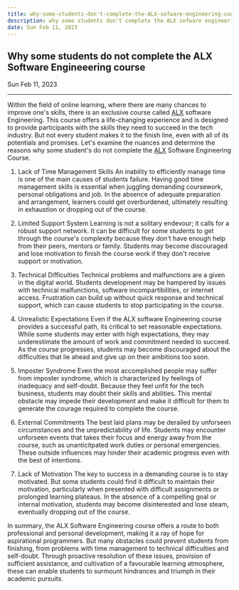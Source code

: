 ```yaml
---
title: why-some-students-don't-complete-the-ALX-sofware-engineering-course
description: why some students don't complete the ALX sofware engineering course
date: Sun Feb 11, 2023
---
```


## Why some students do not complete the ALX Software Engineeering course

<div><p> Sun Feb 11, 2023 </p></div>

<hr>

Within the field of online learning, where there are many chances to improve one's skills, there is an exclusive course called [ALX](www.alxafrica.com) software Engineering. This course offers a life-changing experience and is designed to provide participants with the skills they need to succeed in the tech industry. But not every student makes it to the finish line, even with all of its potentials and promises. Let's examine the nuances and determine the reasons why some student's do not complete the [ALX](www.alxafrica.com) Software Engineering Course.

1. Lack of Time Management Skills
An inability to efficiently manage time is one of the main causes of students failure. Having good time management skills is essential when juggling demanding coursework, personal obligations and job. In the absence of adequate preparation and arrangement, learners could get overburdened, ultimately resulting in exhaustion or dropping out of the course.

2. Limited Support System
Learning is not a solitary endevour; it calls for a robust support network. It can be difficult for some students to get through the course's complexity because they don't have enough help from their peers, mentors or family. Students may become discouraged and lose motivation to finish the course work if they don't receive support or motivation.

3. Technical Difficulties
Technical problems and malfunctions are a given in the digital world. Students development may be hampered by issues with technical malfunctions, software incompartibilities, or internet access. Frustration can build up without quick response and technical support, which can cause students to stop participating in the course.

4. Unrealistic Expectations
Even if the ALX software Engineering course provides a successful path, its critical to set reasonable expectations. While some students may enter with high expectations, they may underestimate the amount of work and commitment needed to succeed. As the course progresses, students may become discouraged about the difficulties that lie ahead and give up on their ambitions too soon.

5. Imposter Syndrome
Even the most accomplished people may suffer from imposter syndrome, which is characterized by feelings of inadequacy and self-doubt. Because they feel unfit for the tech business, students may doubt their skills and abilities. This mental obstacle may impede their development and make it difficult for them to generate the courage required to complete the course.

6. External Commitments
The best laid plans may be derailed by unforseen circumstances and the unpredictability of life. Students may encounter unforseen events that takes their focus and energy away from the course, such as unanticitpated work duties or personal emergencies. These outside influences may hinder their academic progress even with the best of intentions.

7. Lack of Motivation
The key to success in a demanding course is to stay motivated. But some students could find it difficult to maintain their motivation, particularly when presented with difficult assignments or prolonged learning plateaus. In the absence of a compelling goal or internal motivation, students may become disinterested and lose steam, eventually dropping out of the course.

In summary, the ALX Software Engineering course offers a route to both professional and personal development, making it a ray of hope for aspirational programmers. But many obstacles could prevent students from finishing, from problems with time management to technical difficulties and self-doubt. Through proactive resolution of these issues, provision of sufficient assistance, and cultivation of a favourable learning atmosphere, these can enable students to surmount hindrances and triumph in their academic pursuits.
